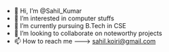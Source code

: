 - 👋 Hi, I’m @Sahil_Kumar
- 👀 I’m interested in computer stuffs
- 🌱 I’m currently pursuing B.Tech in CSE
- 💞️ I’m looking to collaborate on noteworthy projects
- 📫 How to reach me ---> sahil.koiri@gmail.com

<!---
HELLO-world8999/HELLO-world8999 is a ✨ special ✨ repository because its `README.md` (this file) appears on your GitHub profile.
You can click the Preview link to take a look at your changes.
--->
